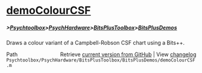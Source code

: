# [demoColourCSF](demoColourCSF)
##### >[Psychtoolbox](Psychtoolbox)>[PsychHardware](PsychHardware)>[BitsPlusToolbox](BitsPlusToolbox)>[BitsPlusDemos](BitsPlusDemos)

Draws a colour variant of a Campbell-Robson CSF chart using a Bits++.  




<div class="code_header" style="text-align:right;">
  <span style="float:left;">Path&nbsp;&nbsp;</span> <span class="counter">Retrieve <a href=
  "https://raw.github.com/Psychtoolbox-3/Psychtoolbox-3/beta/Psychtoolbox/PsychHardware/BitsPlusToolbox/BitsPlusDemos/demoColourCSF.m">current version from GitHub</a> | View <a href=
  "https://github.com/Psychtoolbox-3/Psychtoolbox-3/commits/beta/Psychtoolbox/PsychHardware/BitsPlusToolbox/BitsPlusDemos/demoColourCSF.m">changelog</a></span>
</div>
<div class="code">
  <code>Psychtoolbox/PsychHardware/BitsPlusToolbox/BitsPlusDemos/demoColourCSF.m</code>
</div>

